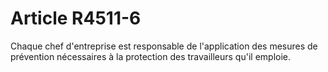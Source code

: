 # Article R4511-6

  
Chaque chef d'entreprise est responsable de l'application des mesures de prévention nécessaires à la protection des travailleurs qu'il emploie.
